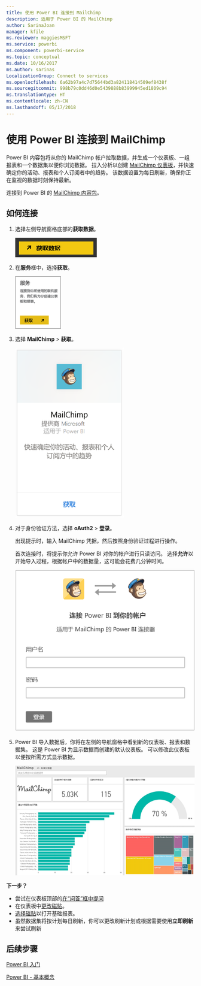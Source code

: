 ```yaml
---
title: 使用 Power BI 连接到 MailChimp
description: 适用于 Power BI 的 MailChimp
author: SarinaJoan
manager: kfile
ms.reviewer: maggiesMSFT
ms.service: powerbi
ms.component: powerbi-service
ms.topic: conceptual
ms.date: 10/16/2017
ms.author: sarinas
LocalizationGroup: Connect to services
ms.openlocfilehash: 6a62b97a4c7d75644bd3a824118414509ef8438f
ms.sourcegitcommit: 998b79c0dd46d0e5439888b83999945ed1809c94
ms.translationtype: HT
ms.contentlocale: zh-CN
ms.lasthandoff: 05/17/2018
---
```

# <a name="connect-to-mailchimp-with-power-bi"></a>使用 Power BI 连接到 MailChimp
Power BI 内容包将从你的 MailChimp 帐户拉取数据，并生成一个仪表板、一组报表和一个数据集以便你浏览数据。 拉入分析以创建 [MailChimp 仪表板](https://powerbi.microsoft.com/integrations/mailchimp)，并快速确定你的活动、报表和个人订阅者中的趋势。 该数据设置为每日刷新，确保你正在监视的数据时刻保持最新。

连接到 Power BI 的 [MailChimp 内容包](https://app.powerbi.com/getdata/services/mailchimp)。

## <a name="how-to-connect"></a>如何连接
1. 选择左侧导航窗格底部的**获取数据**。
   
    ![](media/service-connect-to-mailchimp/pbi_getdata.png)
2. 在**服务**框中，选择**获取**。
   
   ![](media/service-connect-to-mailchimp/pbi_getservices.png)
3. 选择 **MailChimp** \> **获取**。
   
   ![](media/service-connect-to-mailchimp/mailchimp.png)
4. 对于身份验证方法，选择 **oAuth2** \> **登录**。
   
    出现提示时，输入 MailChimp 凭据，然后按照身份验证过程进行操作。
   
    首次连接时，将提示你允许 Power BI 对你的帐户进行只读访问。 选择**允许**以开始导入过程，根据帐户中的数据量，这可能会花费几分钟时间。
   
    ![](media/service-connect-to-mailchimp/allow.png)
5. Power BI 导入数据后，你将在左侧的导航窗格中看到新的仪表板、报表和数据集。 这是 Power BI 为显示数据而创建的默认仪表板。 可以修改此仪表板以便按所需方式显示数据。
   
   ![](media/service-connect-to-mailchimp/pbi_mailchimpnewdash.png)

**下一步？**

* 尝试在仪表板顶部的[在“问答”框中提问](power-bi-q-and-a.md)
* 在仪表板中[更改磁贴](service-dashboard-edit-tile.md)。
* [选择磁贴](service-dashboard-tiles.md)以打开基础报表。
* 虽然数据集将按计划每日刷新，你可以更改刷新计划或根据需要使用**立即刷新**来尝试刷新

## <a name="next-steps"></a>后续步骤
[Power BI 入门](service-get-started.md)

[Power BI - 基本概念](service-basic-concepts.md)

